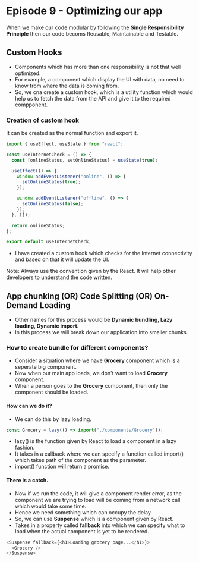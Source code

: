 # Episode 9 - Optimizing our app

When we make our code modular by following the <b>Single Responsibility Principle</b> then our code becoms Reusable, Maintainable and Testable.

## Custom Hooks

- Components which has more than one responsibility is not that well optimized.
- For example, a component which display the UI with data, no need to know from where the data is coming from.
- So, we cna create a custom hook, which is a utility function which would help us to fetch the data from the API and give it to the required compponent.

### Creation of custom hook

It can be created as the normal function and export it.

```javascript
import { useEffect, useState } from "react";

const useInternetCheck = () => {
  const [onlineStatus, setOnlineStatus] = useState(true);

  useEffect(() => {
    window.addEventListener("online", () => {
      setOnlineStatus(true);
    });

    window.addEventListener("offline", () => {
      setOnlineStatus(false);
    });
  }, []);

  return onlineStatus;
};

export default useInternetCheck;
```

- I have created a custom hook which checks for the Internet connectivity and based on that it will update the UI.

Note: Always use the convention given by the React. It will help other developers to understand the code written.

## App chunking (OR) Code Splitting (OR) On-Demand Loading

- Other names for this process would be <b>Dynamic bundling, Lazy loading, Dynamic import.</b>
- In this process we will break down our application into smaller chunks.

### How to create bundle for different components?

- Consider a situation where we have <b>Grocery</b> component which is a seperate big component.
- Now when our main app loads, we don't want to load <b>Grocery</b> component.
- When a person goes to the <b>Grocery</b> component, then only the component should be loaded.

#### How can we do it?

- We can do this by lazy loading.

```javascript
const Grocery = lazy(() => import("./components/Grocery"));
```

- lazy() is the function given by React to load a component in a lazy fashion.
- It takes in a callback where we can specify a function called import() which takes path of the component as the parameter.
- import() function will return a promise.

#### There is a catch.

- Now if we run the code, it will give a component render error, as the component we are trying to load will be coming from a network call which would take some time.
- Hence we need something which can occupy the delay.
- So, we can use <b>Suspense</b> which is a component given by React.
- Takes in a property called <b>fallback</b> into which we can specify what to load when the actual component is yet to be rendered.

```javascript
<Suspense fallback={<h1>Loading grocery page...</h1>}>
  <Grocery />
</Suspense>
```
